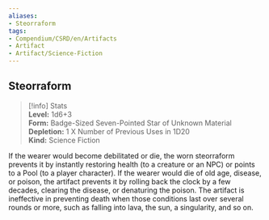```yaml
---
aliases:
- Steorraform
tags:
- Compendium/CSRD/en/Artifacts
- Artifact
- Artifact/Science-Fiction
---
```


  
## Steorraform  
>[!info] Stats  
> **Level:** 1d6+3  
> **Form:** Badge-Sized Seven-Pointed Star of Unknown Material  
> **Depletion:** 1 X Number of Previous Uses in 1D20  
> **Kind:** Science Fiction
  
If the wearer would become debilitated or die, the worn steorraform prevents it by instantly restoring health (to a creature or an NPC) or points to a Pool (to a player character). If the wearer would die of old age, disease, or poison, the artifact prevents it by rolling back the clock by a few decades, clearing the disease, or denaturing the poison. The artifact is ineffective in preventing death when those conditions last over several rounds or more, such as falling into lava, the sun, a singularity, and so on.